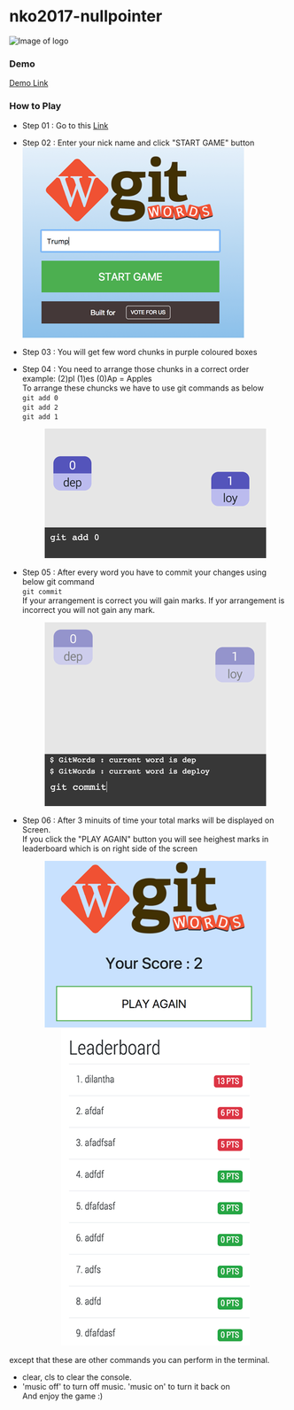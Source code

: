 # nko2017-nullpointer

![Image of logo](https://gitwords.herokuapp.com/ui/images/logo.png)

### Demo

[Demo Link](https://gitwords.herokuapp.com/)

### How to Play

* Step 01 : Go to this [Link](https://gitwords.herokuapp.com/)
* Step 02 : Enter your nick name and click "START GAME" button
![start game](ui/images/screenshots/0.png)

* Step 03 : You will get few word chunks in purple coloured boxes
* Step 04 : You need to arrange those chunks in a correct order <br>
            example: (2)pl (1)es   (0)Ap  = Apples <br>
            To arrange these chuncks we have to use git commands as below <br>
            ```git add 0 ```<br>
            ```git add 2 ```<br>
            ```git add 1 ```<br>
            <center>![add chunk](ui/images/screenshots/1.png)</center>


* Step 05 : After every word you have to commit your changes using below git command <br>
            ```git commit```<br>
            If your arrangement is correct you will gain marks. If yor arrangement is incorrect you will not gain any mark.
            <center>![finish](ui/images/screenshots/2.png)</center>

* Step 06 : After 3 minuits of time your total marks will be displayed on Screen. <br>
If you click the "PLAY AGAIN" button you will see heighest marks in leaderboard which is on right side of the screen <br>
            <center>![play again](ui/images/screenshots/3.png)</center>
            <center>![leaderboard](ui/images/screenshots/4.png)</center>

except that these are other commands you can perform in the terminal.
- clear, cls to clear the console. 
- 'music off' to turn off music. 'music on' to turn it back on<br>
 And enjoy the game :)    


